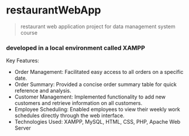 # restaurantWebApp
> restaurant web application project for data management system course
### developed in a local environment called XAMPP

Key Features:
* Order Management: Facilitated easy access to all orders on a specific date.
* Order Summary: Provided a concise order summary table for quick reference and analysis.
* Customer Management: Implemented functionality to add new customers and retrieve information on all customers.
* Employee Scheduling: Enabled employees to view their weekly work schedules directly through the web interface.
* Technologies Used: XAMPP, MySQL, HTML, CSS, PHP, Apache Web Server
